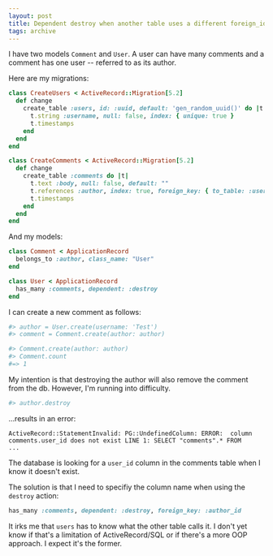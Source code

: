 ```yaml
---
layout: post
title: Dependent destroy when another table uses a different foreign_id
tags: archive
---
```


I have two models `Comment` and `User`. A user can have many comments and a comment has one user -- referred to as its author.

Here are my migrations:

```ruby
class CreateUsers < ActiveRecord::Migration[5.2]
  def change
    create_table :users, id: :uuid, default: 'gen_random_uuid()' do |t|
      t.string :username, null: false, index: { unique: true }
      t.timestamps
    end
  end
end
```

```ruby
class CreateComments < ActiveRecord::Migration[5.2]
  def change
    create_table :comments do |t|
      t.text :body, null: false, default: ""
      t.references :author, index: true, foreign_key: { to_table: :users }, type: :uuid
      t.timestamps
    end
  end
end
```

And my models:

```ruby
class Comment < ApplicationRecord
  belongs_to :author, class_name: "User"
end

class User < ApplicationRecord
  has_many :comments, dependent: :destroy
end
```

I can create a new comment as follows:

```ruby
#> author = User.create(username: 'Test')
#> comment = Comment.create(author: author)

#> Comment.create(author: author)
#> Comment.count
#=> 1
```

My intention is that destroying the author will also remove the comment from the db. However, I'm running into difficulty.

```ruby
#> author.destroy
```

…results in an error:

```
ActiveRecord::StatementInvalid: PG::UndefinedColumn: ERROR:  column
comments.user_id does not exist LINE 1: SELECT "comments".* FROM
...
```

The database is looking for a `user_id` column in the comments table when I know it doesn't exist.

The solution is that I need to specifiy the column name when using the `destroy` action:

```ruby
has_many :comments, dependent: :destroy, foreign_key: :author_id
```

It irks me that `users` has to know what the other table calls it. I don't yet know if that's a limitation of ActiveRecord/SQL or if there's a more OOP approach. I expect it's the former.
